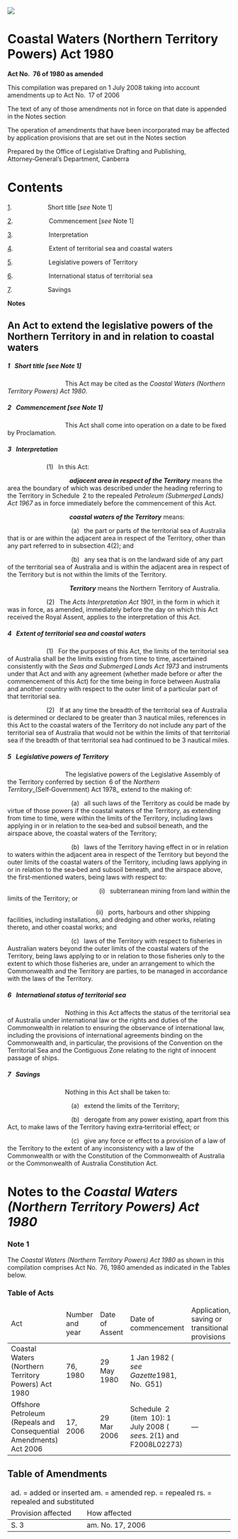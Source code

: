 ![](http://www.comlaw.gov.au/Details/C2008C00194/Html/c62b181d-c1f2-45ee-8f35-a6cfbec9b627_files/image001.gif)

# Coastal Waters (Northern Territory Powers) Act 1980

**Act No. 76 of 1980 as amended**

This compilation was prepared on 1 July 2008
 taking into account amendments up to Act No. 17 of 2006

The text of any of those amendments not in force
 on that date is appended in the Notes section

The operation of amendments that have been incorporated may be 
 affected by application provisions that are set out in the Notes section

Prepared by the Office of Legislative Drafting and Publishing,
 Attorney‑General’s Department, Canberra

# Contents

[1](#1).            Short title [_see_ Note 1]

[2](#2).            Commencement [_see_ Note 1]

[3](#3).            Interpretation

[4](#4).            Extent of territorial sea and coastal waters

[5](#5).            Legislative powers of Territory

[6](#6).            International status of territorial sea

[7](#7).            Savings

**Notes** 

## An Act to extend the legislative powers of the Northern   Territory in and in relation to coastal waters

##### <a id="1"></a>1  Short title [_see_ Note 1]

                   This Act may be cited as the _Coastal Waters (Northern Territory Powers) Act 1980_.

##### <a id="2"></a>2  Commencement [_see_ Note 1]

                   This Act shall come into operation on a date to be fixed by Proclamation.

##### <a id="3"></a>3  Interpretation

             (1)  In this Act:

                    <a name="adjac-area-respect-territori"></a>**_adjacent area in respect of the Territory_** means the area the boundary of which was described under the heading referring to the Territory in Schedule 2 to the repealed _Petroleum (Submerged Lands) Act 1967_ as in force immediately before the commencement of this Act.

                    <a name="coastal-water-territori"></a>**_coastal waters of the Territory_** means:

                     (a)  the part or parts of the territorial sea of Australia that is or are within the adjacent area in respect of the Territory, other than any part referred to in subsection 4(2); and

                     (b)  any sea that is on the landward side of any part of the territorial sea of Australia and is within the adjacent area in respect of the Territory but is not within the limits of the Territory.

                    <a name="territori"></a>**_Territory_** means the Northern Territory of Australia.

             (2)  The _Acts Interpretation Act 1901_, in the form in which it was in force, as amended, immediately before the day on which this Act received the Royal Assent, applies to the interpretation of this Act.

##### <a id="4"></a>4  Extent of territorial sea and coastal waters

             (1)  For the purposes of this Act, the limits of the territorial sea of Australia shall be the limits existing from time to time, ascertained consistently with the _Seas and Submerged Lands Act 1973_ and instruments under that Act and with any agreement (whether made before or after the commencement of this Act) for the time being in force between Australia and another country with respect to the outer limit of a particular part of that territorial sea.

             (2)  If at any time the breadth of the territorial sea of Australia is determined or declared to be greater than 3 nautical miles, references in this Act to the coastal waters of the Territory do not include any part of the territorial sea of Australia that would not be within the limits of that territorial sea if the breadth of that territorial sea had continued to be 3 nautical miles.

##### <a id="5"></a>5  Legislative powers of Territory

                   The legislative powers of the Legislative Assembly of the Territory conferred by section 6 of the _Northern Territory__(Self‑Government) Act 1978_ extend to the making of:

                     (a)  all such laws of the Territory as could be made by virtue of those powers if the coastal waters of the Territory, as extending from time to time, were within the limits of the Territory, including laws applying in or in relation to the sea‑bed and subsoil beneath, and the airspace above, the coastal waters of the Territory;

                     (b)  laws of the Territory having effect in or in relation to waters within the adjacent area in respect of the Territory but beyond the outer limits of the coastal waters of the Territory, including laws applying in or in relation to the sea‑bed and subsoil beneath, and the airspace above, the first‑mentioned waters, being laws with respect to:

                              (i)  subterranean mining from land within the limits of the Territory; or

                             (ii)  ports, harbours and other shipping facilities, including installations, and dredging and other works, relating thereto, and other coastal works; and

                     (c)  laws of the Territory with respect to fisheries in Australian waters beyond the outer limits of the coastal waters of the Territory, being laws applying to or in relation to those fisheries only to the extent to which those fisheries are, under an arrangement to which the Commonwealth and the Territory are parties, to be managed in accordance with the laws of the Territory.

##### <a id="6"></a>6  International status of territorial sea

                   Nothing in this Act affects the status of the territorial sea of Australia under international law or the rights and duties of the Commonwealth in relation to ensuring the observance of international law, including the provisions of international agreements binding on the Commonwealth and, in particular, the provisions of the Convention on the Territorial Sea and the Contiguous Zone relating to the right of innocent passage of ships.

##### <a id="7"></a>7  Savings

                   Nothing in this Act shall be taken to:

                     (a)  extend the limits of the Territory;

                     (b)  derogate from any power existing, apart from this Act, to make laws of the Territory having extra‑territorial effect; or

                     (c)  give any force or effect to a provision of a law of the Territory to the extent of any inconsistency with a law of the Commonwealth or with the Constitution of the Commonwealth of Australia or the Commonwealth of Australia Constitution Act.

# Notes to the _Coastal Waters (Northern Territory Powers) Act 1980_

### Note 1

The _Coastal Waters (Northern Territory Powers) Act 1980_ as shown in this compilation comprises Act No. 76, 1980 amended as indicated in the Tables below.

### Table of Acts

<table>
<colgroup>
  <col width="31%">
  <col width="16%">
  <col width="18%">
  <col width="22%">
  <col width="14%">
</colgroup>

<thead>
  <tr>
    <td>
      <div>Act</div>
    </td>
    <td>
      <div>Number 
and year</div>
    </td>
    <td>
      <div>Date 
of Assent</div>
    </td>
    <td>
      <div>Date of commencement</div>
    </td>
    <td>
      <div>Application, saving or transitional provisions</div>
    </td>
  </tr>
</thead>
<tr>
  <td>
    <div>Coastal Waters (Northern Territory Powers) Act 1980</div>
  </td>
  <td>
    <div>76, 1980</div>
  </td>
  <td>
    <div>29 May 1980</div>
  </td>
  <td>
    <div>1 Jan 1982 ( <i>see</i> <i>Gazette</i>1981, No. G51)</div>
  </td>
  <td>
    <div></div>
  </td>
</tr>
<tr>
  <td>
    <div>Offshore Petroleum (Repeals and Consequential Amendments) Act 2006</div>
  </td>
  <td>
    <div>17, 2006</div>
  </td>
  <td>
    <div>29 Mar 2006</div>
  </td>
  <td>
    <div>Schedule 2 (item 10): 1 July 2008 ( <i>see</i>s. 2(1) and F2008L02273)</div>
  </td>
  <td>
    <div>—</div>
  </td>
</tr></table>

## Table of Amendments

<table>
<colgroup>
  <col width="34%">
  <col width="66%">
</colgroup>

<thead>
  <tr>
    <td colspan="2">
      <div>ad. = added or inserted am. = amended rep. = repealed rs. = repealed and substituted</div>
    </td>
  </tr>
  <tr>
    <td>
      <div>Provision affected</div>
    </td>
    <td>
      <div>How affected</div>
    </td>
  </tr>
</thead>
<tr>
  <td>
    <div>S. 3</div>
  </td>
  <td>
    <div>am. No. 17, 2006</div>
  </td>
</tr></table>

 
